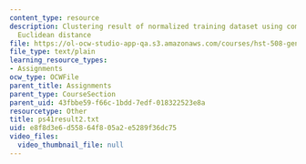 ```yaml
---
content_type: resource
description: Clustering result of normalized training dataset using complete/single-linkage
  Euclidean distance
file: https://ol-ocw-studio-app-qa.s3.amazonaws.com/courses/hst-508-genomics-and-computational-biology-fall-2002/e8f8d3e6d55864f805a2e5289f36dc75_ps41result2.txt
file_type: text/plain
learning_resource_types:
- Assignments
ocw_type: OCWFile
parent_title: Assignments
parent_type: CourseSection
parent_uid: 43fbbe59-f66c-1bdd-7edf-018322523e8a
resourcetype: Other
title: ps41result2.txt
uid: e8f8d3e6-d558-64f8-05a2-e5289f36dc75
video_files:
  video_thumbnail_file: null
---
```

